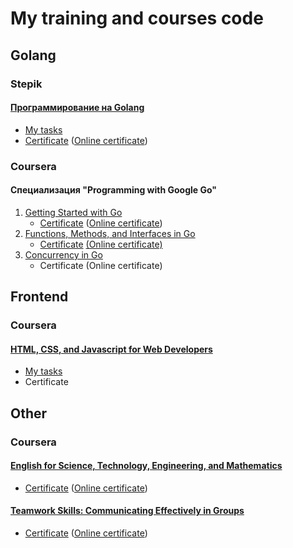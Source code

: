 # My training and courses code

## Golang
### Stepik
#### [Программирование на Golang](https://stepik.org/course/54403/)
  * [My tasks](./Go/Stepik/)
  * [Сertificate](./Go/Stepik/stepik-certificate.pdf)  ([Online certificate](https://stepik.org/cert/1409404))  

### Coursera
#### Cпециализация "Programming with Google Go"
  1. [Getting Started with Go](https://www.coursera.org/learn/golang-getting-started/)
     * [Сertificate](./Go/Coursera/getting-started/golang-getting-started.pdf)  ([Online certificate](https://www.coursera.org/account/accomplishments/verify/2WZR575ABGE6))
  2. [Functions, Methods, and Interfaces in Go](https://www.coursera.org/learn/golang-functions-methods/)
     * [Сertificate](./Go/Coursera/functions-methods/func-methods-interfaces.pdf)  [(Online certificate)](https://www.coursera.org/account/accomplishments/verify/U7JA2EAT668D)
  3. [Concurrency in Go](https://www.coursera.org/learn/golang-concurrency/)
     * Сertificate  (Online certificate)

## Frontend
### Coursera
#### [HTML, CSS, and Javascript for Web Developers](https://www.coursera.org/learn/html-css-javascript-for-web-developers/)
  * [My tasks](./Frontend/Coursera/)
  * Сertificate

## Other
### Coursera
#### [English for Science, Technology, Engineering, and Mathematics](https://www.coursera.org/learn/stem/)
  * [Сertificate](./Other/Coursera/english-for-technology.pdf)  ([Online certificate](https://www.coursera.org/account/accomplishments/verify/YEFLWWWNWT5F))

#### [Teamwork Skills: Communicating Effectively in Groups](https://www.coursera.org/learn/teamwork-skills-effective-communication)
  * [Сertificate](./Other/Coursera/communicating-in-groups.pdf)  ([Online certificate](https://www.coursera.org/account/accomplishments/verify/US8UA3Q6BN9E))
